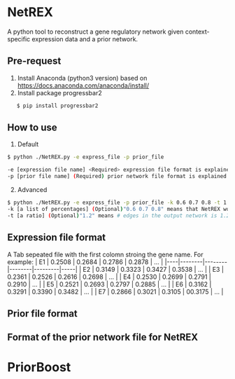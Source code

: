 # NetREX
A python tool to reconstruct a gene regulatory network given context-specific expression data and a prior network.

## Pre-request
1. Install Anaconda (python3 version) based on https://docs.anaconda.com/anaconda/install/
2. Install package progressbar2
```bash
   $ pip install progressbar2
```

## How to use
1. Default
```bash
$ python ./NetREX.py -e express_file -p prior_file 

-e [expression file name] <Required> expression file format is explained below. 
-p [prior file name] (Required) prior network file format is explained below. 
```   


2. Advanced
```bash
$ python ./NetREX.py -e express_file -p prior_file -k 0.6 0.7 0.8 -t 1.2
-k [a list of percentages] (Optional)"0.6 0.7 0.8" means that NetREX would keep 60%, 70%, and 80% edges in the prior respectively. The final predicted network is the consensus based on networks predicted from those percentages.
-t [a ratio] (Optional)"1.2" means # edges in the output network is 1.2 times to the # edges in the prior network 
``` 



## Expression file format
A Tab sepeated file with the first colomn stroing the gene name. For example:
| E1 | 0.2508 | 0.2684 | 0.2786 | 0.2878  | ... |
|----|--------|--------|--------|---------|-----|
| E2 | 0.3149 | 0.3323 | 0.3427 | 0.3538  | ... |
| E3 | 0.2361 | 0.2526 | 0.2616 | 0.2698  | ... |
| E4 | 0.2530 | 0.2699 | 0.2791 | 0.2910  | ... |
| E5 | 0.2521 | 0.2693 | 0.2797 | 0.2885  | ... |
| E6 | 0.3162 | 0.3291 | 0.3390 | 0.3482  | ... |
| E7 | 0.2866 | 0.3021 | 0.3105 | 00.3175 | ... |

## Prior file format

## Format of the prior network file for NetREX

# PriorBoost

